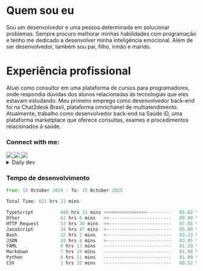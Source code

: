 # Quem sou eu
Sou um desenvolvedor e uma pessoa determinada em solucionar problemas. Sempre procuro melhorar minhas habilidades com programação e tenho me dedicado a desenvolver minha inteligência emocional. Além de ser desenvolvedor, também sou pai, filho, irmão e marido.

# Experiência profissional
Atuei como consultor em uma plataforma de cursos para programadores, onde respondia dúvidas dos alunos relacionadas às tecnologias que eles estavam estudando.
Meu primeiro emprego como desenvolvedor back-end foi na Chat2desk Brasil, plataforma omnichanel de multiatendimento.
Atualmente, trabalho como desenvolvedor back-end na Saúde iD, uma plataforma marketplace que oferece consultas, exames e procedimentos relacionados à saúde.

### Connect with me:
<a href="https://www.linkedin.com/in/theusmoreira" target="_blank" >
<img src="https://img.shields.io/badge/linkedin-%230077B5.svg?&style=for-the-badge&logo=linkedin&logoColor=white ">
</a>
<a href="https://www.instagram.com/matheus.s.moreira/" target="_blank">
<img src="https://img.shields.io/badge/instagram-%23E4405F.svg?&style=for-the-badge&logo=instagram&logoColor=white">
</a>
<a href="mailto:matheussm301@gmail.com"  target="_blank">
<img src="https://img.shields.io/badge/gmail-%23E4405F.svg?&style=for-the-badge&logo=gmail&logoColor=white">
</a>


<details>
  <summary>Daily dev </summary>
<p>
  <a href="https://app.daily.dev/matheussantos"><img src="https://github.com/matheus-santos-moreira/matheus-santos-moreira/blob/master/devcard.svg" width="200" alt="Matheus Santos's Dev Card"/></a>
 </p>
</details>

<h3>Tempo de desenvolvimento</h3>

<!--START_SECTION:waka-->

```rust
From: 15 October 2024 - To: 15 October 2025

Total Time: 621 hrs 22 mins

TypeScript          448 hrs 31 mins >>>>>>>>>>>>>>>>---------   65.62 %
Other               62 hrs 6 mins   >>-----------------------   09.09 %
HTTP Request        53 hrs 38 mins  >>-----------------------   07.85 %
JavaScript          34 hrs 47 mins  >------------------------   05.09 %
Bash                22 hrs 2 mins   >------------------------   03.23 %
JSON                20 hrs 8 mins   >------------------------   02.95 %
YAML                8 hrs 13 mins   -------------------------   01.20 %
Markdown            7 hrs 24 mins   -------------------------   01.08 %
Python              6 hrs 51 mins   -------------------------   01.00 %
CSV                 3 hrs 32 mins   -------------------------   00.52 %
```

<!--END_SECTION:waka-->
